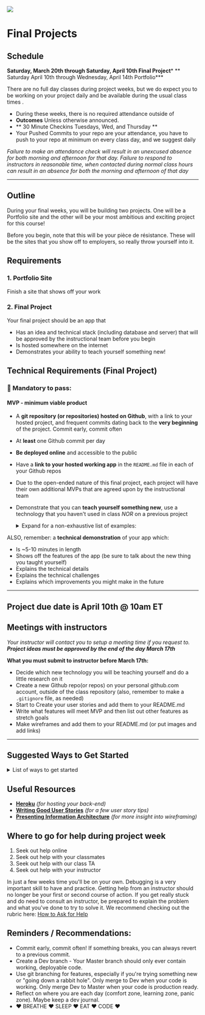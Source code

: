 ![](/ga_cog.png)

# Final Projects

## Schedule

**Saturday, March 20th through Saturday, April 10th Final Project***
** Saturday April 10th through Wednesday, April 14th Portfolio***

There are no full day classes during project weeks, but we do expect you to be working on your project daily and be available during the usual class times .

- During these weeks, there is no required attendance outside of
- **Outcomes**  Unless otherwise announced.
- ** 30 Minute Checkins Tuesdays, Wed, and Thursday **
- Your Pushed Commits to your repo are your attendance, you have to push to your repo at minimum on every class day, and we suggest daily

*Failure to make an attendance check will result in an unexcused absence for both morning and afternoon for that day. Failure to respond to instructors in reasonable time, when contacted during normal class hours can result in an absence for both the morning and afternoon of that day*

<hr>

## Outline

During your final weeks, you will be building two projects. One will be a Portfolio site and the other will be your most ambitious and exciting project for this course!

Before you begin, note that this will be your pièce de résistance. These will be the sites that you show off to employers, so really throw yourself into it.

## Requirements

### 1. Portfolio Site

Finish a site that shows off your work



### 2. Final Project

Your final project should be an app that

- Has an idea and technical stack (including database and server) that will be approved by the instructional team before you begin
- Is hosted somewhere on the internet
- Demonstrates your ability to teach yourself something new!

## Technical Requirements (Final Project)
### &#x1F534; Mandatory to pass:
#### MVP - minimum viable product

* A **git repository (or repositories) hosted on Github**, with a link to your hosted project,  and frequent commits dating back to the **very beginning** of the project. Commit early, commit often
* At **least** one Github commit per day
* **Be deployed online** and accessible to the public
* Have a **link to your hosted working app** in the `README.md` file in  each of your Github repos
* Due to the open-ended nature of this final project, each project will have their own additional MVPs that are agreed upon by the instructional team
* Demonstrate that you can **teach yourself something new**, use a technology that you haven't used in class _NOR_ on a previous project
    <details><summary>Expand for a non-exhaustive list of examples:</summary>

        - 3rd party api
        - CSS - new framework
        - CSS - no framework but use CSS-grid
        - Rails

        - React - integrate Redux
        - React - integrate React Router
        - React UI library: Material-UI, React BootStrap etc.
        - React Enzyme testing library
        - React - use axios instead of fetch
        - Node/Express - use a new npm package

        New Stack:
        - Rails - use Angular 1.6 for front end
        - MERN stack : MongoDB, Express, React, Node
        - NERDS stack: Node, Express, React, Database SQL
        - PHP/Laravel
        - Python/Django

        Module Bundlers:
        - Webpack - non-rails app
        - Webpacker - for rails app with react
        - Gulp

        Other Front Ends:
        - React Native
        - Ionic
        - Vue
        - Angular 5.0

        Authorization:
        - Authorization using JWT (JSON Web Tokens)

        Other Hosting:
        - Host on Digital Ocean
        - Host on AWS

        - Other Libraries:
        - Lodash
        - Google Maps
        - Moment.js
        - jQuery UI
        - Chart.js
        - D3

        Other Databases
        - Firebase
        - Redis
    </details>

ALSO, remember: a **technical demonstration** of your app which:

* Is ~5-10 minutes in length
* Shows off the features of the app (be sure to talk about the new thing you taught yourself)
* Explains the technical details
* Explains the technical challenges
* Explains which improvements you might make in the future

<hr>

## Project due date is April 10th @ 10am ET


## Meetings with instructors
_Your instructor will contact you to setup a meeting time if you request to.  
**Project ideas must be approved by the end of the day March 17th**_

**What you must submit to instructor before March 17th:**

- Decide which new technology you will be teaching yourself and do a little research on it
- Create a new Github repo(or repos) on your personal github.com account, outside of the class repository (also, remember to make a `.gitignore` file, as needed)
- Start to Create your user stories and add them to your README.md
- Write what features will meet MVP and then list out other features as stretch goals
- Make wireframes and add them to your README.md (or put images and add links)

---

  ## Suggested Ways to Get Started

  <details><summary>List of ways to get started</summary>

  * **Wireframe** Make a drawing of what your app will look like on each page of your application (what does it look like as soon as you log on to the site? What does it look like once a user logs in, etc.).

  <br>

  * **Break the project down into different components** (data, presentation, views, style, DOM manipulation) and brainstorm each component individually.

  <br>

  * Create your **user stories**

  <br>

  * **Create a Trello board** and break down the user stories into cards

  <br>

  * **Work through / review the lessons and markdowns from class** for help and inspiration!

  <br>

  * **Create a schedule** Think about adding relevant code to your application each day.

  <br>

  * **Commit early, commit often.** If you break something, you can always go back in time to a previous version. We will be looking at your commit dates. Commits and comments are part of your scoring.

  <br>

  * **Consult documentation resources** (MDN, jQuery, etc.) at home to better understand what you’ll be getting into and the new technology you'll be teaching yourself.

  <br>

  * **Don’t be afraid to write code that you know you will have to remove later.** Create temporary elements (buttons, links, etc) that trigger events if real data is not available. For example, if you’re trying to figure out how to change some text when the game is over but you haven’t solved the win/lose game logic, you can create a button to simulate that until then.

  </details>

## Useful Resources

* **[Heroku](http://www.heroku.com)** _(for hosting your back-end)_
* **[Writing Good User Stories](https://www.romanpichler.com/blog/10-tips-writing-good-user-stories/)** _(for a few user story tips)_
* **[Presenting Information Architecture](http://webstyleguide.com/wsg3/3-information-architecture/4-presenting-information.html)** _(for more insight into wireframing)_

## Where to go for help during project week

1. Seek out help online
2. Seek out help with your classmates
3. Seek out help with our class TA
4. Seek out help with your instructor


In just a few weeks time you'll be on your own. Debugging is a very important skill to have and practice. Getting help from an instructor should no longer be your first or second course of action. If you get really stuck and do need to consult an instructor, be prepared to explain the problem and what you've done to try to solve it. We recommend checking out the rubric here: [How to Ask for Help](https://git.generalassemb.ly/Software-Engineering-Immersive-Remote/SEIR-Arete/wiki/How-To-Ask-A-Question)

## Reminders / Recommendations:

- Commit early, commit often! If something breaks, you can always revert to a previous commit.
- Create a Dev branch - Your Master branch should only ever contain working, deployable code.
- Use git branching for features, especially if you're trying something new or "going down a rabbit hole". Only merge to Dev when your code is working. Only merge Dev to Master when your code is production ready.
- Reflect on where you are each day (comfort zone, learning zone, panic zone). Maybe keep a dev journal.
- &hearts; BREATHE &hearts; SLEEP &hearts; EAT &hearts; CODE &hearts;
